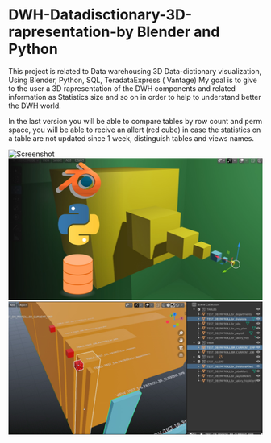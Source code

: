 # DWH-Datadisctionary-3D-rapresentation-by Blender and Python
 
This project is related to Data warehousing 3D Data-dictionary visualization, Using Blender, Python, SQL, TeradataExpress ( Vantage) 
My goal is to give to the user a 3D rapresentation of the DWH components and related information as Statistics size and so on in order 
to help to understand better the DWH world.

In the last version you will be able to compare tables by row count and perm space, you will be able to recive an allert (red cube) in case the statistics on a table are not updated since 1 week, distinguish tables and views names.

![Screenshot](11d.jpg)
![Screenshot](2fe.jpg)
![Screenshot](10.jpg)
